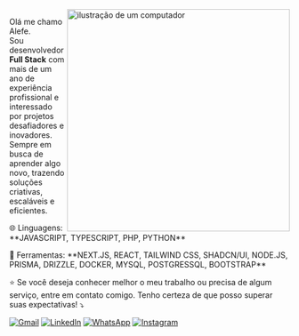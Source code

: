 <img src="https://raw.githubusercontent.com/MicaelliMedeiros/micaellimedeiros/master/image/computer-illustration.png" alt="ilustração de um computador" min-width="400px" max-width="400px" width="400px" align="right">

<p align="left"> 
  Olá me chamo Alefe.<br>
  Sou desenvolvedor <strong>Full Stack</strong> com mais de um ano de experiência profissional e interessado por projetos desafiadores e inovadores. <br>
  Sempre em busca de aprender algo novo, trazendo soluções criativas, escaláveis e eficientes.
</p>

<p align="left">
  🌐 Linguagens: **JAVASCRIPT, TYPESCRIPT, PHP, PYTHON**
</p>

<p align="left">
  💼 Ferramentas: **NEXT.JS, REACT, TAILWIND CSS, SHADCN/UI, NODE.JS, PRISMA, DRIZZLE, DOCKER, MYSQL, POSTGRESSQL, BOOTSTRAP**
</p>

<p align="left">
  ⭐ Se você deseja conhecer melhor o meu trabalho ou precisa de algum serviço, entre em contato comigo. Tenho certeza de que posso superar suas expectativas! ⤵️
</p>

<p align="left">
  <a href="#" title="Gmail">
  <img src="https://img.shields.io/badge/-Gmail-FF0000?style=flat-square&labelColor=FF0000&logo=gmail&logoColor=white&link=alefevt@gmail.com" alt="Gmail"/></a>
  <a href="#" title="LinkedIn">
  <img src="https://img.shields.io/badge/-Linkedin-0e76a8?style=flat-square&logo=Linkedin&logoColor=white&link=https://www.linkedin.com/in/alefevianat/" alt="LinkedIn"/></a>
  <a href="#" title="WhatsApp">
  <img src="https://img.shields.io/badge/-WhatsApp-25d366?style=flat-square&labelColor=25d366&logo=whatsapp&logoColor=white&link=33 999927682" alt="WhatsApp"/></a>
  <a href="#" title="Instagram">
  <img src="https://img.shields.io/badge/-Instagram-DF0174?style=flat-square&labelColor=DF0174&logo=instagram&logoColor=white&link=https://www.instagram.com/alefe.vt/?next=%2F" alt="Instagram"/></a>
</p>
